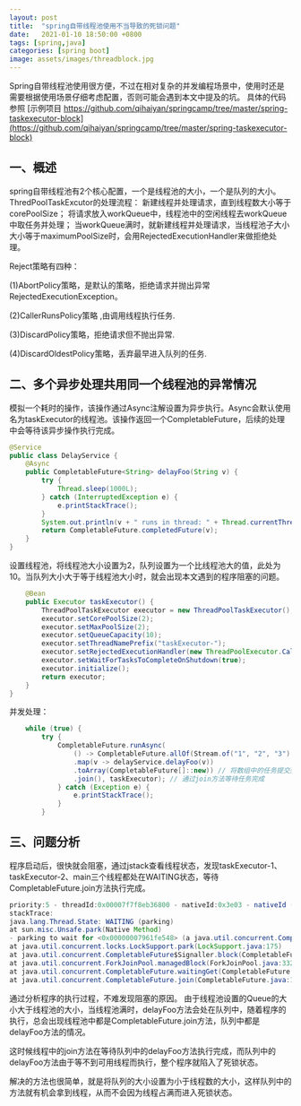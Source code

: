 ```yaml
---
layout: post
title:  "spring自带线程池使用不当导致的死锁问题"
date:   2021-01-10 18:50:00 +0800
tags: [spring,java]
categories: [spring boot]
image: assets/images/threadblock.jpg
---
```


Spring自带线程池使用很方便，不过在相对复杂的并发编程场景中，使用时还是需要根据使用场景仔细考虑配置，否则可能会遇到本文中提及的坑。
具体的代码参照 [示例项目 https://github.com/qihaiyan/springcamp/tree/master/spring-taskexecutor-block](https://github.com/qihaiyan/springcamp/tree/master/spring-taskexecutor-block)

## 一、概述

spring自带线程池有2个核心配置，一个是线程池的大小，一个是队列的大小。
ThredPoolTaskExcutor的处理流程：
新建线程并处理请求，直到线程数大小等于corePoolSize；
将请求放入workQueue中，线程池中的空闲线程去workQueue中取任务并处理；
当workQueue满时，就新建线程并处理请求，当线程池子大小大小等于maximumPoolSize时，会用RejectedExecutionHandler来做拒绝处理。

Reject策略有四种：

(1)AbortPolicy策略，是默认的策略，拒绝请求并抛出异常RejectedExecutionException。

(2)CallerRunsPolicy策略 ,由调用线程执行任务.

(3)DiscardPolicy策略，拒绝请求但不抛出异常.

(4)DiscardOldestPolicy策略，丢弃最早进入队列的任务.

<!-- more -->

## 二、多个异步处理共用同一个线程池的异常情况

模拟一个耗时的操作，该操作通过Async注解设置为异步执行。Async会默认使用名为taskExecutor的线程池。该操作返回一个CompletableFuture，后续的处理中会等待该异步操作执行完成。

``` java
@Service
public class DelayService {
    @Async
    public CompletableFuture<String> delayFoo(String v) {
        try {
            Thread.sleep(1000L);
        } catch (InterruptedException e) {
            e.printStackTrace();
        }
        System.out.println(v + " runs in thread: " + Thread.currentThread().getName());
        return CompletableFuture.completedFuture(v);
    }
}
```

设置线程池，将线程池大小设置为2，队列设置为一个比线程池大的值，此处为10。当队列大小大于等于线程池大小时，就会出现本文遇到的程序阻塞的问题。

``` java
    @Bean
    public Executor taskExecutor() {
        ThreadPoolTaskExecutor executor = new ThreadPoolTaskExecutor();
        executor.setCorePoolSize(2);
        executor.setMaxPoolSize(2);
        executor.setQueueCapacity(10);
        executor.setThreadNamePrefix("taskExecutor-");
        executor.setRejectedExecutionHandler(new ThreadPoolExecutor.CallerRunsPolicy());
        executor.setWaitForTasksToCompleteOnShutdown(true);
        executor.initialize();
        return executor;
    }
}
```

并发处理：

``` java
    while (true) {
        try {
            CompletableFuture.runAsync(
                () -> CompletableFuture.allOf(Stream.of("1", "2", "3")
                .map(v -> delayService.delayFoo(v))
                .toArray(CompletableFuture[]::new)) // 将数组中的任务提交到线程池中
                .join(), taskExecutor); // 通过join方法等待任务完成
            } catch (Exception e) {
                e.printStackTrace();
            }
        }
```

## 三、问题分析

程序启动后，很快就会阻塞，通过jstack查看线程状态，发现taskExecutor-1、taskExecutor-2、main三个线程都处在WAITING状态，等待CompletableFuture.join方法执行完成。

``` java
priority:5 - threadId:0x00007f7f8eb36800 - nativeId:0x3e03 - nativeId (decimal):15875 - state:WAITING
stackTrace:
java.lang.Thread.State: WAITING (parking)
at sun.misc.Unsafe.park(Native Method)
- parking to wait for <0x00000007961fe548> (a java.util.concurrent.CompletableFuture$Signaller)
at java.util.concurrent.locks.LockSupport.park(LockSupport.java:175)
at java.util.concurrent.CompletableFuture$Signaller.block(CompletableFuture.java:1693)
at java.util.concurrent.ForkJoinPool.managedBlock(ForkJoinPool.java:3323)
at java.util.concurrent.CompletableFuture.waitingGet(CompletableFuture.java:1729)
at java.util.concurrent.CompletableFuture.join(CompletableFuture.java:1934)
```

通过分析程序的执行过程，不难发现阻塞的原因。
由于线程池设置的Queue的大小大于线程池的大小，当线程池满时，delayFoo方法会处在队列中，随着程序的执行，总会出现线程池中都是CompletableFuture.join方法，队列中都是delayFoo方法的情况。

这时候线程中的join方法在等待队列中的delayFoo方法执行完成，而队列中的delayFoo方法由于等不到可用线程而执行，整个程序就陷入了死锁状态。

解决的方法也很简单，就是将队列的大小设置为小于线程数的大小，这样队列中的方法就有机会拿到线程，从而不会因为线程占满而进入死锁状态。
